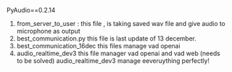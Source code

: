 PyAudio==0.2.14
1. from_server_to_user : this file , is taking saved wav file and give audio to microphone as output
2. best_communication.py this file is last update of 13 december.
3. best_communication_16dec this files manage vad openai
4. audio_realtime_dev3 this file manager vad openai and vad web (needs to be solved)
audio_realtime_dev3 manage eeveruything perfectly!


